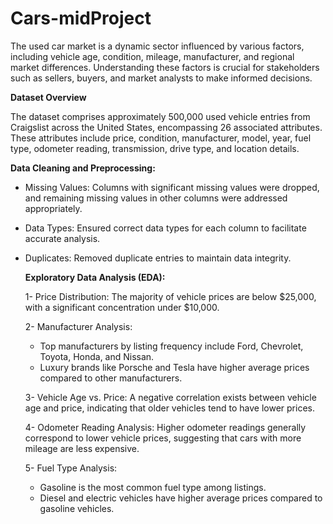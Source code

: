 # Cars-midProject
The used car market is a dynamic sector influenced by various factors, including vehicle age, condition, mileage, manufacturer, and regional market differences. Understanding these factors is crucial for stakeholders such as sellers, buyers, and market analysts to make informed decisions. 

**Dataset Overview**

The dataset comprises approximately 500,000 used vehicle entries from Craigslist across the United States, encompassing 26 associated attributes. These attributes include price, condition, manufacturer, model, year, fuel type, odometer reading, transmission, drive type, and location details. 

**Data Cleaning and Preprocessing:**
  * Missing Values: Columns with significant missing values were dropped, and remaining missing values in other columns were addressed 
    appropriately.
  
  * Data Types: Ensured correct data types for each column to facilitate accurate analysis.
  
  * Duplicates: Removed duplicate entries to maintain data integrity.

    **Exploratory Data Analysis (EDA):**

    1- Price Distribution: The majority of vehicle prices are below $25,000, with a significant concentration under $10,000.

    2- Manufacturer Analysis:
      * Top manufacturers by listing frequency include Ford, Chevrolet, Toyota, Honda, and Nissan.
      * Luxury brands like Porsche and Tesla have higher average prices compared to other manufacturers.
         
    3- Vehicle Age vs. Price: A negative correlation exists between vehicle age and price, indicating that older vehicles tend to have lower prices.

    4- Odometer Reading Analysis: Higher odometer readings generally correspond to lower vehicle prices, suggesting that cars with more mileage are 
        less expensive.

    5- Fuel Type Analysis:
    * Gasoline is the most common fuel type among listings.
    * Diesel and electric vehicles have higher average prices compared to gasoline vehicles.
